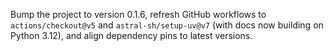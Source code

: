Bump the project to version 0.1.6, refresh GitHub workflows to `actions/checkout@v5` and `astral-sh/setup-uv@v7` (with docs now building on Python 3.12), and align dependency pins to latest versions.
